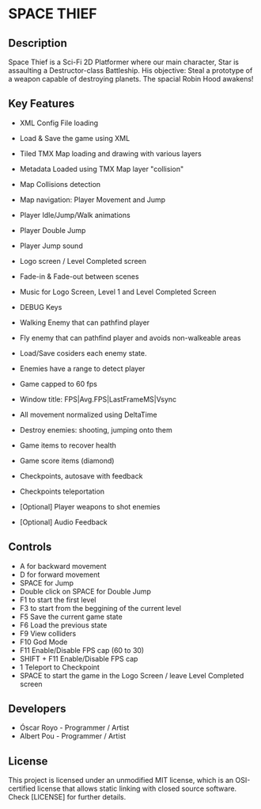 # SPACE THIEF

## Description

Space Thief is a Sci-Fi 2D Platformer where our main character, Star is assaulting a Destructor-class Battleship.
His objective: Steal a prototype of a weapon capable of destroying planets. The spacial Robin Hood awakens!

## Key Features

- XML Config File loading
- Load & Save the game using XML
- Tiled TMX Map loading and drawing with various layers
- Metadata Loaded using TMX Map layer "collision"
- Map Collisions detection

- Map navigation: Player Movement and Jump
- Player Idle/Jump/Walk animations
- Player Double Jump
- Player Jump sound

- Logo screen / Level Completed screen
- Fade-in & Fade-out between scenes
- Music for Logo Screen, Level 1 and Level Completed Screen
- DEBUG Keys

- Walking Enemy that can pathfind player
- Fly enemy that can pathfind player and avoids non-walkeable areas
- Load/Save cosiders each enemy state.
- Enemies have a range to detect player

- Game capped to 60 fps
- Window title: FPS|Avg.FPS|LastFrameMS|Vsync
- All movement normalized using DeltaTime
- Destroy enemies: shooting, jumping onto them

- Game items to recover health
- Game score items (diamond)
- Checkpoints, autosave with feedback
- Checkpoints teleportation

- [Optional] Player weapons to shot enemies
- [Optional] Audio Feedback

## Controls

 - A for backward movement
 - D for forward movement
 - SPACE for Jump
 - Double click on SPACE for Double Jump
 - F1 to start the first level
 - F3 to start from the beggining of the current level
 - F5 ​Save the current game state
 - F6 ​Load the previous state
 - F9​ View colliders
 - F10​ God Mode
 - F11 Enable/Disable FPS cap (60 to 30)
 - SHIFT + F11 Enable/Disable FPS cap
 - 1 Teleport to Checkpoint
 - SPACE to start the game in the Logo Screen / leave Level Completed screen
 
## Developers

 - Óscar Royo - Programmer / Artist
 - Albert Pou - Programmer / Artist

## License

This project is licensed under an unmodified MIT license, which is an OSI-certified license that allows static linking with closed source software. 
Check [LICENSE] for further details.